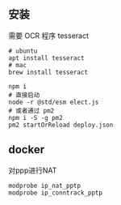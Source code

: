 ## 安装

需要 OCR 程序 tesseract

```
# ubuntu
apt install tesseract
# mac
brew install tesseract
```

```
npm i
# 直接启动
node -r @std/esm elect.js
# 或者通过 pm2
npm i -S -g pm2
pm2 startOrReload deploy.json
```

## docker

对ppp进行NAT

```
modprobe ip_nat_pptp
modprobe ip_conntrack_pptp
```